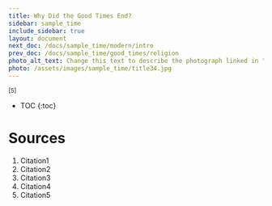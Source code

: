 ```yaml
---
title: Why Did the Good Times End?
sidebar: sample_time
include_sidebar: true
layout: document
next_doc: /docs/sample_time/modern/intro
prev_doc: /docs/sample_time/good_times/religion
photo_alt_text: Change this text to describe the photograph linked in "photo".
photo: /assets/images/sample_time/title34.jpg
---
```


<sup>[5]</sup>

* TOC
{:toc}

# Sources

1. Citation1
2. Citation2
3. Citation3
4. Citation4
5. Citation5
